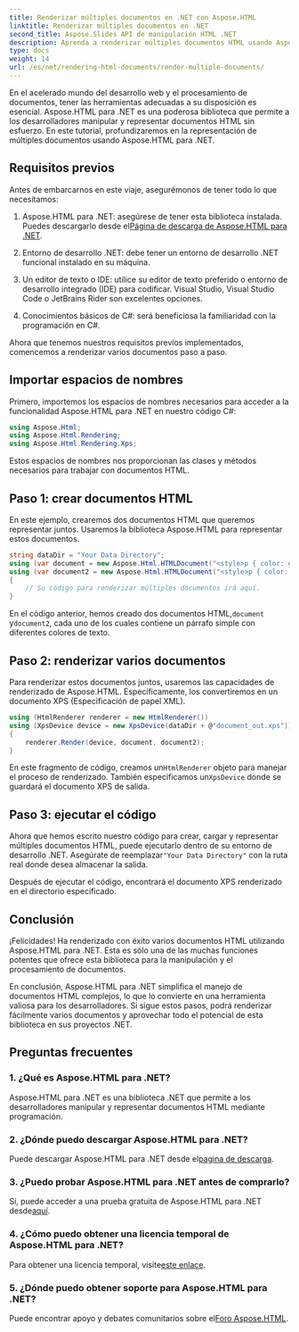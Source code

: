```yaml
---
title: Renderizar múltiples documentos en .NET con Aspose.HTML
linktitle: Renderizar múltiples documentos en .NET
second_title: Aspose.Slides API de manipulación HTML .NET
description: Aprenda a renderizar múltiples documentos HTML usando Aspose.HTML para .NET. Aumente sus capacidades de procesamiento de documentos con esta poderosa biblioteca.
type: docs
weight: 14
url: /es/net/rendering-html-documents/render-multiple-documents/
---
```

En el acelerado mundo del desarrollo web y el procesamiento de documentos, tener las herramientas adecuadas a su disposición es esencial. Aspose.HTML para .NET es una poderosa biblioteca que permite a los desarrolladores manipular y representar documentos HTML sin esfuerzo. En este tutorial, profundizaremos en la representación de múltiples documentos usando Aspose.HTML para .NET.

## Requisitos previos

Antes de embarcarnos en este viaje, asegurémonos de tener todo lo que necesitamos:

1.  Aspose.HTML para .NET: asegúrese de tener esta biblioteca instalada. Puedes descargarlo desde el[Página de descarga de Aspose.HTML para .NET](https://releases.aspose.com/html/net/).

2. Entorno de desarrollo .NET: debe tener un entorno de desarrollo .NET funcional instalado en su máquina.

3. Un editor de texto o IDE: utilice su editor de texto preferido o entorno de desarrollo integrado (IDE) para codificar. Visual Studio, Visual Studio Code o JetBrains Rider son excelentes opciones.

4. Conocimientos básicos de C#: será beneficiosa la familiaridad con la programación en C#.

Ahora que tenemos nuestros requisitos previos implementados, comencemos a renderizar varios documentos paso a paso.

## Importar espacios de nombres

Primero, importemos los espacios de nombres necesarios para acceder a la funcionalidad Aspose.HTML para .NET en nuestro código C#:

```csharp
using Aspose.Html;
using Aspose.Html.Rendering;
using Aspose.Html.Rendering.Xps;
```

Estos espacios de nombres nos proporcionan las clases y métodos necesarios para trabajar con documentos HTML.

## Paso 1: crear documentos HTML

En este ejemplo, crearemos dos documentos HTML que queremos representar juntos. Usaremos la biblioteca Aspose.HTML para representar estos documentos.

```csharp
string dataDir = "Your Data Directory";
using (var document = new Aspose.Html.HTMLDocument("<style>p { color: green; }</style><p>my first paragraph</p>", @"c:\work\"))
using (var document2 = new Aspose.Html.HTMLDocument("<style>p { color: blue; }</style><p>my first paragraph</p>", @"c:\work\"))
{
    // Su código para renderizar múltiples documentos irá aquí.
}
```

 En el código anterior, hemos creado dos documentos HTML,`document` y`document2`, cada uno de los cuales contiene un párrafo simple con diferentes colores de texto.

## Paso 2: renderizar varios documentos

Para renderizar estos documentos juntos, usaremos las capacidades de renderizado de Aspose.HTML. Específicamente, los convertiremos en un documento XPS (Especificación de papel XML).

```csharp
using (HtmlRenderer renderer = new HtmlRenderer())
using (XpsDevice device = new XpsDevice(dataDir + @"document_out.xps"))
{
    renderer.Render(device, document, document2);
}
```

 En este fragmento de código, creamos un`HtmlRenderer` objeto para manejar el proceso de renderizado. También especificamos un`XpsDevice` donde se guardará el documento XPS de salida.

## Paso 3: ejecutar el código

 Ahora que hemos escrito nuestro código para crear, cargar y representar múltiples documentos HTML, puede ejecutarlo dentro de su entorno de desarrollo .NET. Asegúrate de reemplazar`"Your Data Directory"` con la ruta real donde desea almacenar la salida.

Después de ejecutar el código, encontrará el documento XPS renderizado en el directorio especificado.

## Conclusión
¡Felicidades! Ha renderizado con éxito varios documentos HTML utilizando Aspose.HTML para .NET. Esta es sólo una de las muchas funciones potentes que ofrece esta biblioteca para la manipulación y el procesamiento de documentos.

En conclusión, Aspose.HTML para .NET simplifica el manejo de documentos HTML complejos, lo que lo convierte en una herramienta valiosa para los desarrolladores. Si sigue estos pasos, podrá renderizar fácilmente varios documentos y aprovechar todo el potencial de esta biblioteca en sus proyectos .NET.

## Preguntas frecuentes

### 1. ¿Qué es Aspose.HTML para .NET?
Aspose.HTML para .NET es una biblioteca .NET que permite a los desarrolladores manipular y representar documentos HTML mediante programación.

### 2. ¿Dónde puedo descargar Aspose.HTML para .NET?
 Puede descargar Aspose.HTML para .NET desde el[pagina de descarga](https://releases.aspose.com/html/net/).

### 3. ¿Puedo probar Aspose.HTML para .NET antes de comprarlo?
 Sí, puede acceder a una prueba gratuita de Aspose.HTML para .NET desde[aquí](https://releases.aspose.com/).

### 4. ¿Cómo puedo obtener una licencia temporal de Aspose.HTML para .NET?
 Para obtener una licencia temporal, visite[este enlace](https://purchase.aspose.com/temporary-license/).

### 5. ¿Dónde puedo obtener soporte para Aspose.HTML para .NET?
 Puede encontrar apoyo y debates comunitarios sobre el[Foro Aspose.HTML](https://forum.aspose.com/).
